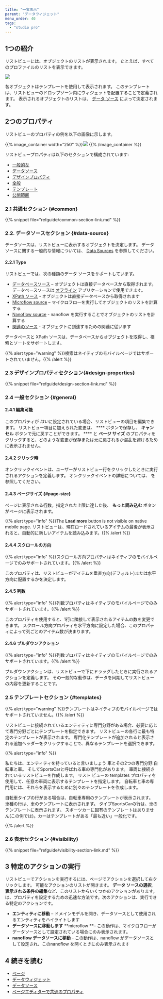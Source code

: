 ```yaml
---
title: "一覧表示"
parent: "データウィジェット"
menu_order: 40
tags:
  - "studio pro"
---
```


## 1つの紹介

リストビューには、オブジェクトのリストが表示されます。 たとえば、すべてのプロファイルのリストを表示できます。

![](attachments/data-widgets/list-view-example-profile.png)

各オブジェクトはテンプレートを使用して表示されます。 このテンプレートは、リストビューのドロップゾーン内にウィジェットを配置することで定義されます。 表示されるオブジェクトのリストは、 [データ ソース](#data-source) によって決定されます。

## 2つのプロパティ

リストビューのプロパティの例を以下の画像に示します。

{{% image_container width="250" %}}![](attachments/data-widgets/list-view-properties.png)
{{% /image_container %}}

リストビュープロパティは以下のセクションで構成されています:

* [一般的な](#common)
* [データソース](#data-source)
* [デザインプロパティ](#design-properties)
* [全般](#general)
* [テンプレート](#templates)
* [公開範囲](#visibility)

### 2.1 共通セクション {#common}

{{% snippet file="refguide/common-section-link.md" %}}

### 2.2. データソースセクション {#data-source}

データソースは、リストビューに表示するオブジェクトを決定します。 データソースに関する一般的な情報については、 [Data Sources](data-sources) を参照してください。

#### 2.2.1 Type

リストビューでは、次の種類のデータ ソースをサポートしています。

* [データベースソース](database-source) – オブジェクトは直接データベースから取得されます。 データベースソースは [オフライン](offline-first) アプリケーションで使用できます。
* [XPath ソース](xpath-source) - オブジェクトは直接データベースから取得されます
* [Microflow source](microflow-source) – マイクロフローを実行してオブジェクトのリストを計算する
* [Nanoflow source](nanoflow-source) - nanoflow を実行することでオブジェクトのリストを計算する
* [関連のソース](association-source) - オブジェクトに到達するための関連に従います

データベースと XPath ソースは、データベースからオブジェクトを取得し、検索とソートをサポートします。

{{% alert type="warning" %}}検索はネイティブのモバイルページではサポートされていません。{{% /alert %}}

### 2.3 デザインプロパティセクション{#design-properties}

{{% snippet file="refguide/design-section-link.md" %}}

### 2.4 一般セクション {#general}

#### 2.4.1 編集可能

このプロパティが *はい*に設定されている場合、リストビューの項目を編集できます。 リストビュー項目に加えられた変更は、 **** ボタンで保存し、 **キャンセル** ボタンで元に戻すことができます。 **** と **ページ サイズ** のプロパティをクリックすると、どのような変更が保存または元に戻されるか混乱を避けるために表示されません。

#### 2.4.2 クリック時

オンクリックイベントは、ユーザーがリストビュー行をクリックしたときに実行されるアクションを定義します。 オンクリックイベントの詳細については、 [](on-click-event) を参照してください。

#### 2.4.3 ページサイズ {#page-size}

ページに表示される行数。指定された上限に達した後、 **もっと読み込む** ボタンがページに表示されます。

{{% alert type="info" %}}The **Load more** button is not visible on native mobile page. リストビューは、現在ロードされているアイテムの最後が表示されると、自動的に新しいアイテムを読み込みます。{{% /alert %}}

#### 2.4.4 スクロールの方向

{{% alert type="info" %}}スクロール方向プロパティはネイティブのモバイルページでのみサポートされています。{{% /alert %}}

このプロパティは、リストビューがアイテムを垂直方向(デフォルト)または水平方向に配置するかを決定します。

#### 2.4.5 列数

{{% alert type="info" %}}列数プロパティはネイティブのモバイルページでのみサポートされています。{{% /alert %}}

このプロパティを使用すると、1行に隣接して表示されるアイテムの数を変更できます。 スクロール方向プロパティを水平方向に設定した場合、このプロパティによって列ごとのアイテム数が決まります。

#### 2.4.6 プルダウンアクション

{{% alert type="info" %}}列数プロパティはネイティブのモバイルページでのみサポートされています。{{% /alert %}}

プルダウンアクションは、リストビューで下にドラッグしたときに実行されるアクションを定義します。 その一般的な動作は、データを同期してリストビューの内容を更新することです。

### 2.5 テンプレートセクション {#templates}

{{% alert type="warning" %}}テンプレートはネイティブのモバイルページではサポートされていません。{{% /alert %}}

リストビューに接続されているエンティティに専門分野がある場合、必要に応じて専門分野ごとにテンプレートを指定できます。 リストビューの各行に最も特定のテンプレートが表示されます。 専門化テンプレートが追加されると表示される追加ヘッダーをクリックすることで、異なるテンプレートを選択できます。

{{% alert type="info" %}}

私たちは、エンティティを持っていると言いましょう 車とその2つの専門分野:自転車と車。 そしてSportsCarと呼ばれる車の専門化があります。 車両に接続されているリストビューを作成します。 リスト ビューの templates プロパティを使用して、任意の車両に表示するテンプレートを指定します。 自転車と車の専門用には、それらを表示するために別々のテンプレートを作成します。

自転車タイプの行がある場合は、自転車専用のテンプレートが表示されます。 車種の行は、車のテンプレートに表示されます。 タイプSportsCarの行は、車のテンプレートに表示されます。 スポーツカーに固有のテンプレートはありません(この例では)。カーはテンプレートがある「最も近い」一般化です。

{{% /alert %}}

### 2.6 表示セクション {#visibility}

{{% snippet file="refguide/visibility-section-link.md" %}}

## 3 特定のアクションの実行

リストビューでアクションを実行するには、ページでアクションを選択して右クリックします。 可能なアクションのリストが開きます。 **データ ソースの選択**, **表示される条件の編集**など、このリストからいくつかのアクションがあります。 は、プロパティを設定するための迅速な方法です。次のアクションは、実行できる特定のアクションです。

* **エンティティに移動** – ドメインモデルを開き、データソースとして使用されるエンティティをハイライトします
* **データソースに移動します** **microflow **– この動作は、マイクロフローがデータソースとして設定されている場合にのみ表示されます。
* **nanoflow データソースに移動** - この動作は、nanoflow がデータソースとして設定され、このnanoflow を開くときにのみ表示されます

## 4 続きを読む

* [ページ](page)
* [データウィジェット](data-widgets)
* [データソース](データソース)
* [ページエディターで共通のプロパティ](common-widget-properties)
